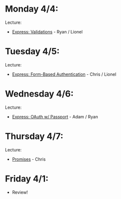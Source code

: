 # Monday 4/4:

Lecture:

* [Express: Validations](https://workbook.galvanize.com/cohorts/44/articles/472) - Ryan / Lionel

# Tuesday 4/5:

Lecture:

* [Express: Form-Based Authentication](https://workbook.galvanize.com/cohorts/44/articles/564) - Chris / Lionel

# Wednesday 4/6:

Lecture:

* [Express: OAuth w/ Passport](https://workbook.galvanize.com/cohorts/44/articles/528) - Adam / Ryan

# Thursday 4/7:

Lecture:

* [Promises](https://workbook.galvanize.com/cohorts/44/articles/2053) - Chris

# Friday 4/1:

* Review!